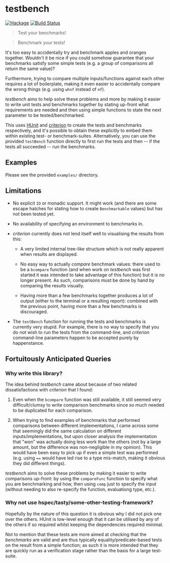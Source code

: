 testbench
=========

[![Hackage](https://img.shields.io/hackage/v/testbench.svg)](https://hackage.haskell.org/package/testbench) [![Build Status](https://travis-ci.org/ivan-m/testbench.svg)](https://travis-ci.org/ivan-m/testbench)

> Test your benchmarks!

> Benchmark your tests!

It's too easy to accidentally try and benchmark apples and oranges
together.  Wouldn't it be nice if you could somehow guarantee that
your benchmarks satisfy some simple tests (e.g. a group of comparisons
all return the same value)?

Furthermore, trying to compare multiple inputs/functions against each
other requires a lot of boilerplate, making it even easier to
accidentally compare the wrong things (e.g. using `whnf` instead of
`nf`).

_testbench_ aims to help solve these problems and more by making it
easier to write unit tests and benchmarks together by stating up-front
what requirements are needed and then using simple functions to state
the next parameter to be tested/benchmarked.

This uses [HUnit] and [criterion] to create the tests and benchmarks
respectively, and it's possible to obtain these explicitly to embed
them within existing test- or benchmark-suites.  Alternatively, you
can use the provided `testBench` function directly to first run the
tests and then -- if the tests all succeeded -- run the benchmarks.

[HUnit]: https://hackage.haskell.org/package/HUnit
[criterion]: https://hackage.haskell.org/package/criterion

Examples
--------

Please see the provided `examples/` directory.

Limitations
-----------

* No explicit `IO` or monadic support.  It might work (and there are
  some escape hatches for stating how to create `Benchmarkable`
  values) but has not been tested yet.

* No availability of specifying an environment to benchmarks in.

* _criterion_ currently does not lend itself well to visualising the
  results from this:

    - A very limited internal tree-like structure which is not really
      apparent when results are displayed.

    - No easy way to actually _compare_ benchmark values: there used
      to be a `bcompare` function (and when work on _testbench_ was
      first started it was intended to take advantage of this
      function) but it is no longer present.  As such, comparisons
      must be done by hand by comparing the results visually.

    - Having more than a few benchmarks together produces a lot of
      output (either to the terminal or a resulting report): combined
      with the previous point, having more than a few benchmarks is
      discouraged.

* The `testBench` function for running the tests and benchmarks is
  currently very stupid.  For example, there is no way to specify that
  you do not wish to run the tests from the command-line, and
  _criterion_ command-line parameters happen to be accepted purely by
  happenstance.

Fortuitously Anticipated Queries
--------------------------------

### Why write this library?

The idea behind _testbench_ came about because of two related
dissatisfactions with _criterion_ that I found:

1. Even when the `bcompare` function was still available, it still
   seemed very difficult/clumsy to write comparison benchmarks since
   so much needed to be duplicated for each comparison.

2. When trying to find examples of benchmarks that performed
   comparisons between different implementations, I came across some
   that seemingly did the same calculation on different
   inputs/implementations, but upon closer analysis the implementation
   that "won" was actually doing less work than the others (not by a
   large amount, but the difference was non-negligible in my opinion).
   This would have been easy to pick up if even a simple test was
   performed (e.g. using `==` would have led rise to a type mis-match,
   making it obvious they did different things).

_testbench_ aims to solve these problems by making it easier to write
comparisons up-front: by using the `compareFunc` function to specify
what you are benchmarking and how, then using `comp` just to specify
the input (without needing to also re-specify the function,
evaluationg type, etc.).

### Why not use hspec/tasty/some-other-testing-framework?

Hopefully by the nature of this question it is obvious why I did not
pick one over the others.  HUnit is low-level enough that it can be
utilised by any of the others if so required whilst keeping the
dependencies required minimal.

Not to mention that these tests are more aimed at checking that the
_benchmarks_ are valid and are thus typically equality/predicate-based
tests on the result from a simple function; as such it is more
intended that they are quickly run as a verification stage rather than
the basis for a large test-suite.
